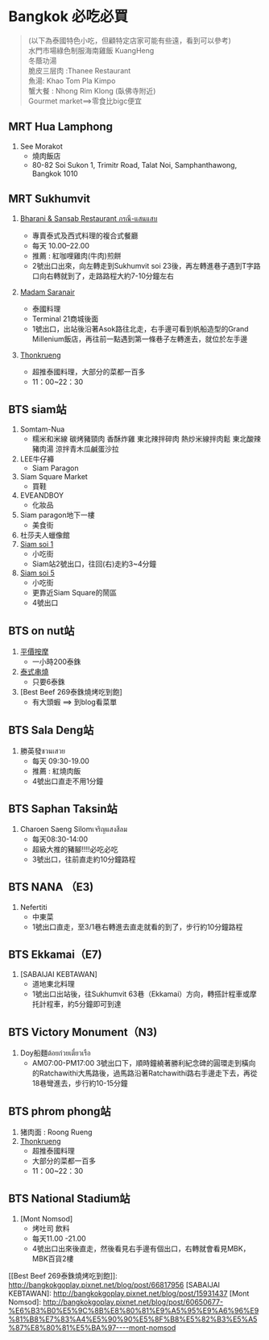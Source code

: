 # Bangkok 必吃必買
>(以下為泰國特色小吃，但顧特定店家可能有些遠，看到可以參考)<br />
>水門市場綠色制服海南雞飯 KuangHeng<br />
>冬蔭功湯<br />
>脆皮三层肉 :Thanee Restaurant<br />
>魚湯: Khao Tom Pla Kimpo<br />
>蟹大餐 : Nhong Rim Klong (臥佛寺附近)<br />
>Gourmet market==>零食比bigc便宜<br />

## MRT Hua Lamphong
1. See Morakot 
   * 燒肉飯店
   * 80-82 Soi Sukon 1, Trimitr Road, Talat Noi, Samphanthawong, Bangkok 1010
## MRT Sukhumvit
1. [Bharani & Sansab Restaurant ภรณี-แสนแสบ]
   * 專賣泰式及西式料理的複合式餐廳
   * 每天 10.00–22.00
   * 推薦 : 紅咖哩雞肉(牛肉)煎餅 
   * 2號出口出來，向左轉走到Sukhumvit soi 23後，再左轉進巷子遇到T字路口向右轉就到了，走路路程大約7-10分鐘左右
2. [Madam Saranair]
   * 泰國料理
   * Terminal 21商城後面
   * 1號出口，出站後沿著Asok路往北走，右手邊可看到帆船造型的Grand Millenium飯店，再往前一點遇到第一條巷子左轉進去，就位於左手邊
   

3. [Thonkrueng]
   * 超推泰國料理，大部分的菜都一百多
   * 11：00~22：30
## BTS siam站
1. Somtam-Nua
    * 糯米和米線 碳烤豬頸肉 香酥炸雞 東北辣拌碎肉 熱炒米線拌肉鬆 東北酸辣豬肉湯 涼拌青木瓜鹹蛋沙拉
2. LEE牛仔褲
    * Siam Paragon
3. Siam Square Market
    * 買鞋
4. EVEANDBOY
    * 化妝品
5. Siam paragon地下一樓
    * 美食街
6. 杜莎夫人蠟像館
7. [Siam soi 1]
    * 小吃街
    * Siam站2號出口，往回(右)走約3~4分鐘 
8. [Siam soi 5]
    * 小吃街
    * 更靠近Siam Square的鬧區
    * 4號出口
## BTS on nut站
1. [平價按摩]
    * 一小時200泰銖
2. [泰式串燒]
    * 只要6泰銖
3. [Best Beef 269泰銖燒烤吃到飽]
    * 有大頭蝦 ==> 到blog看菜單
## BTS Sala Deng站
1. 勝英發ชวนเสวย
    * 每天 09:30-19.00
    * 推薦 : 紅燒肉飯
    * 4號出口直走不用1分鐘
## BTS Saphan Taksin站
1. Charoen Saeng Silomเจริญแสงสีลม
    * 每天08:30-14:00
    * 超級大推的豬腳!!!!必吃必吃
    * 3號出口，往前直走約10分鐘路程
## BTS NANA （E3)
1. Nefertiti
    * 中東菜 
    * 1號出口直走，至3/1巷右轉進去直走就看的到了，步行約10分鐘路程
## BTS Ekkamai（E7)
1. [SABAIJAI KEBTAWAN]
    * 道地東北料理
    * 1號出口出站後，往Sukhumvit 63巷（Ekkamai）方向，轉搭計程車或摩托計程車，約5分鐘即可到達
## BTS Victory Monument（N3)
1. Doy船麵ต้อยก๋วยเตี๋ยวเรือ
    * AM07:00-PM17:00 3號出口下，順時鐘繞著勝利紀念碑的圓環走到橫向的Ratchawithi大馬路後，過馬路沿著Ratchawithi路右手邊走下去，再從18巷彎進去，步行約10-15分鐘
## BTS phrom phong站
1. 猪肉面 : Roong Rueng
2. [Thonkrueng] 
    * 超推泰國料理
    * 大部分的菜都一百多
    * 11：00~22：30
## BTS National Stadium站
1. [Mont Nomsod] 
    * 烤吐司 飲料 
    * 每天11.00 -21.00 
    * 4號出口出來後直走，然後看見右手邊有個出口，右轉就會看見MBK，MBK百貨2樓
  
[Bharani & Sansab Restaurant ภรณี-แสนแสบ]: http://bangkokgoplay.pixnet.net/blog/post/64044280-%E3%80%90%E6%9B%BC%E8%B0%B7%E7%BE%8E%E9%A3%9F%E3%80%91%E6%8D%B7%E9%81%8B%E9%99%84%E8%BF%91%E7%9A%84%E8%80%81%E5%AD%97%E8%99%9F%E9%A4%90%E9%A4%A8%EF%BC%8C%E4%B8%80%E6%AC%A1%E5%A0%B1
[Madam Saranair]: http://qpjj.pixnet.net/blog/post/5713432-%E3%80%90%E6%9B%BC%E8%B0%B7%E3%80%91%E5%B9%B3%E5%83%B9%E3%80%81%E9%81%93%E5%9C%B0%E3%80%81%E4%BA%A4%E9%80%9A%E5%8F%88%E6%96%B9%E4%BE%BF%E7%9A%84%E6%B3%B0%E5%BC%8F%E9%A4%90%E5%BB%B3
[Thonkrueng]: http://bangkokgoplay.pixnet.net/blog/post/49183298
[Siam soi 1]: http://bangkokgoplay.pixnet.net/blog/post/63351142
[Siam soi 5]: http://bangkokgoplay.pixnet.net/blog/post/63351142
[平價按摩]: http://bangkokgoplay.pixnet.net/blog/post/66817956
[泰式串燒]: http://bangkokgoplay.pixnet.net/blog/post/66817956
[[Best Beef 269泰銖燒烤吃到飽]]: http://bangkokgoplay.pixnet.net/blog/post/66817956
[SABAIJAI KEBTAWAN]: http://bangkokgoplay.pixnet.net/blog/post/15931437
[Mont Nomsod]: http://bangkokgoplay.pixnet.net/blog/post/60650677-%E6%B3%B0%E5%9C%8B%E8%80%81%E9%A5%95%E9%A6%96%E9%81%B8%E7%83%A4%E5%90%90%E5%8F%B8%E5%82%B3%E5%A5%87%E8%80%81%E5%BA%97----mont-nomsod
